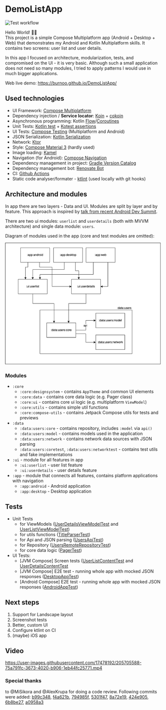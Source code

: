 # DemoListApp
![Test workflow](https://github.com/burnoo/DemoListApp/actions/workflows/tests.yml/badge.svg)


Hello World! 👋🏽  
This project is a simple Compose Multiplatform app (Android + Desktop + Web) that demonstrates my Android and Kotlin Multiplatform skills. It contains two screens: user list and user details.

In this app I focused on architecture, modularization, tests, and compromised on the UI - it is very basic. Although such a small application does not need so many modules, I tried to apply patterns I would use in much bigger applications.

Web live demo: https://burnoo.github.io/DemoListApp/

## Used technologies
- UI Framework: [Compose Multiplatform](https://www.jetbrains.com/lp/compose-mpp/)
- Dependency injection / **Service locator**: [Koin](https://insert-koin.io/) + [cokoin](https://github.com/burnoo/cokoin)
- Asynchronous programming: Kotlin [Flow](https://kotlinlang.org/docs/flow.html)/[Coroutines](https://kotlinlang.org/docs/coroutines-overview.html)
- Unit Tests: [Kotlin test](https://kotlinlang.org/api/latest/kotlin.test/) + [Kotest assertions](https://kotest.io/docs/assertions/assertions.html)
- UI Tests: [Compose Testing](https://developer.android.com/jetpack/compose/testing) (Multiplatform and Android)
- JSON Serialization: [Kotlin Serialization](https://kotlinlang.org/docs/serialization.html)
- Network: [Ktor](https://ktor.io/docs/getting-started-ktor-client.html)
- Style: [Compose Material 3](https://developer.android.com/jetpack/androidx/releases/compose-material3) (hardly used)
- Image loading: [Kamel](https://github.com/alialbaali/Kamel)
- Navigation (for Android): [Compose Navigation](https://developer.android.com/jetpack/compose/navigation)
- Dependency management in project: [Gradle Version Catalog](https://docs.gradle.org/current/userguide/platforms.html#sub:version-catalog)
- Dependency management bot: [Renovate Bot](https://www.whitesourcesoftware.com/free-developer-tools/renovate/)
- CI: [Github Actions](https://github.com/features/actions)
- Static code analyser/formater - [ktlint](https://pinterest.github.io/ktlint/) (used locally with git hooks)

## Architecture and modules
In app there are two layers - Data and UI. Modules are split by layer and by feature. This approach is inspired by [talk from recent Android Dev Summit](https://www.youtube.com/watch?v=16SwTvzDO0A).

There are two ui modules: `userlist` and `userdetails` (both with MVVM architecture) and single data module: `users`.

Diagram of modules used in the app (core and test modules are omitted):

<img src="docs/arch1.png" />

### Modules
- `:core`
  - `:core:designsystem` - contains `AppTheme` and common UI elements
  - `:core:data` - contains core data logic (e.g. Pager class)
  - `:core:ui` - contains core ui logic (e.g. multiplatform `ViewModel`)
  - `:core:utils` - contains simple util functions
  - `:core:compose-utils` - contains Jetpack Compose utils for tests and previews
- `:data`
  - `:data:users:core` - contains repository, includes `:model` via `api()`
  - `:data:users:model` - contains models used in the application
  - `:data:users:network` - contains network data sources with JSON parsing
  - `:data:users:coretest`, `:data:users:networktest` - contains test utils and fake implementations
- `:ui` - module for all features in app
  - `:ui:userlist` - user list feature
  - `:ui:userdetails` - user details feature
- `:app` - module that connects all features, contains platform applications with navigation
  - `:app:android` - Android application
  - `:app:desktop` - Desktop application

## Tests
- Unit Tests
  - for ViewModels ([UserDetailsViewModelTest](https://github.com/burnoo/DemoListApp/blob/main/ui/userdetails/src/commonTest/kotlin/dev/burnoo/demo/listapp/ui/userdetails/UserDetailsViewModelTest.kt) and [UserListViewModelTest](https://github.com/burnoo/DemoListApp/blob/main/ui/userlist/src/commonTest/kotlin/dev/burnoo/demo/listapp/ui/userlist/UserListViewModelTest.kt))
  - for utils functions ([TitleParserTest](https://github.com/burnoo/DemoListApp/blob/main/core/utils/src/commonTest/kotlin/dev/burnoo/demo/listapp/core/utils/TitleParserTest.kt))
  - for Api and JSON parsing ([UsersApiTest](https://github.com/burnoo/DemoListApp/blob/main/data/users/network/src/commonTest/kotlin/dev/burnoo/demo/listapp/data/users/network/api/UsersApiTest.kt))
  - for Repository ([UsersRemoteRepositoryTest](https://github.com/burnoo/DemoListApp/blob/main/data/users/core/src/commonTest/kotlin/dev/burnoo/demo/listapp/data/users/core/UsersRemoteRepositoryTest.kt))
  - for core data logic ([PagerTest](https://github.com/burnoo/DemoListApp/blob/main/core/data/src/commonTest/kotlin/dev/burnoo/demo/listapp/core/data/PagerTest.kt))
- UI Tests:
  - [JVM Compose] Screen tests ([UserListContentTest](https://github.com/burnoo/DemoListApp/blob/main/ui/userlist/src/jvmTest/kotlin/dev/burnoo/demo/listapp/ui/userlist/composables/UserListContentTest.kt) and [UserDetailsContentTest](https://github.com/burnoo/DemoListApp/blob/main/ui/userdetails/src/jvmTest/kotlin/dev/burnoo/demo/listapp/ui/userdetails/composables/UserDetailsContentTest.kt)
  - [JVM Compose] E2E test - running whole app with mocked JSON responses ([DesktopAppTest](https://github.com/burnoo/DemoListApp/blob/main/app/desktop/src/jvmTest/kotlin/dev/burnoo/demo/listapp/DesktopAppTest.kt))
  - [Android Compose] E2E test - running whole app with mocked JSON responses ([AndroidAppTest](https://github.com/burnoo/DemoListApp/blob/main/app/android/src/androidTest/kotlin/dev/burnoo/demo/listapp/AndroidAppTest.kt))

## Next steps
1. Support for Landscape layout
2. Screenshot tests
3. Better, custom UI
4. Configure ktlint on CI
5. (maybe) iOS app

## Video
https://user-images.githubusercontent.com/17478192/205705588-75a791fc-3673-4020-b906-1eb44fc25771.mp4

### Special thanks
to @MiSikora and @AlexKrupa for doing a code review. Following commits were added:
[b99c348](https://github.com/burnoo/DemoListApp/commit/b99c348afa2854c348cf9e795f2331ba3e0a09ef), [f4a621b](https://github.com/burnoo/DemoListApp/commit/f4a621b6d8680bc2836beec3340a08cc7303b16e), [794985f](https://github.com/burnoo/DemoListApp/commit/794985f8fb96fa14bf6f190c331f30135f392f95), [5301f47](https://github.com/burnoo/DemoListApp/commit/5301f471ece120c5159d4e65de0e2d058636aacd), [8a72e19](https://github.com/burnoo/DemoListApp/commit/8a72e19707acfb805a8d9b56f7eb4038a426f60c), [424e905](https://github.com/burnoo/DemoListApp/commit/424e90544a78462850a832831024957ecc65550b), [6b8be27](https://github.com/burnoo/DemoListApp/commit/6b8be276a374dcc6c3c4555b7988ffbaa9df9d9c), [a0958a3](https://github.com/burnoo/DemoListApp/commit/a0958a33456490361ea9ccde8bd7a2b01843e56b)
